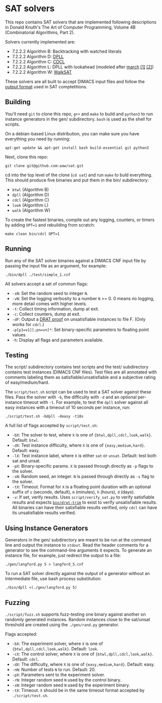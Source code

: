SAT solvers
===========

This repo contains SAT solvers that are implemented following descriptions in
Donald Knuth's The Art of Computer Programming, Volume 4B (Combinatorial Algorithms, Part 2).

Solvers currently implemented are:

  * 7.2.2.2 Algorithm B: Backtracking with watched literals
  * 7.2.2.2 Algorithm D: [DPLL](https://en.wikipedia.org/wiki/DPLL_algorithm)
  * 7.2.2.2 Algorithm C: [CDCL](https://en.wikipedia.org/wiki/Conflict-driven_clause_learning)
  * 7.2.2.2 Algorithm L: DPLL with lookahead (modeled after [march](https://github.com/marijnheule/march-SAT-solver) [[1]](http://www.cs.cmu.edu/~mheule/publications/35420345.pdf) [[2]](http://www.cs.cmu.edu/~mheule/publications/JSAT2_3_Heule.pdf))
  * 7.2.2.2 Algorithm W: [WalkSAT](https://en.wikipedia.org/wiki/WalkSAT)

These solvers are all built to accept
DIMACS input files and follow the
[output format](https://www.satcompetition.org/2004/format-solvers2004.html)
used in SAT comptetitions.

Building
--------

You'll need `git` to clone this repo, `g++` and `make` to build and `python3` to run
instance generators in the gen/ subdirectory. `bash` is used as the shell for scripts.

On a debian-based Linux distribution, you can make sure you have everything you need by
running:

    apt-get update && apt-get install bash build-essential git python3

Next, clone this repo:

    git clone git@github.com:aaw/sat.git

cd into the top level of the clone (`cd sat`) and run `make` to buld everything.
This should produce five binaries and put them in the bin/ subdirectory:

   * `btwl` (Algorithm B)
   * `dpll` (Algorithm D)
   * `cdcl` (Algorithm C)
   * `look` (Algorithm L)
   * `walk` (Algorithm W)

To create the fastest binaries, compile out any logging, counters, or timers by adding
`OPT=1` and rebuilding from scratch:

    make clean bin/cdcl OPT=1

Running
-------

Run any of the SAT solver binaries against a DIMACS CNF input file by passing the
input file as an argument, for example:

    ./bin/dpll ./test/simple_1.cnf

All solvers accept a set of common flags:

   * `-sN`: Set the random seed to integer `N`.
   * `-vN`: Set the logging verbosity to a number `N` >= 0. 0 means no logging, more detail comes with higher levels.
   * `-t`: Collect timing information, dump at exit.
   * `-c`: Collect counters, dump at exit.
   * `-dF`: Output a [DRAT proof](https://www.cs.utexas.edu/~marijn/drat-trim) on unsatisfiable instances to file F. (Only works for `cdcl`.)
   * `-p[p1=v1][;pn=vn]*`: Set binary-specific parameters to floating point values.
   * `-h`: Display all flags and parameters available.

Testing
-------

The script/ subdirectory contains test scripts and the test/ subdirectory contains
test instances (DIMACS CNF files). Test files are all annotated with
comments labeling them as satisfiable/unsatisfiable and a subjective
rating of easy/medium/hard.

The `script/test.sh` script can be used to test a SAT solver against these files.
Pass the solver with `-b`, the difficulty with `-d` and an optional per-instance
timeout with `-t`. For example, to test the `dpll` solver against all easy instances
with a timeout of 10 seconds per instance, run:

    ./script/test.sh -bdpll -deasy -t10s

A full list of flags accepted by `script/test.sh`:

   * `-bX`: The solver to test, where `X` is one of `{btwl,dpll,cdcl,look,walk}`. Default: `btwl`.
   * `-dX`: Test instance difficulty, where `X` is one of `{easy,medium,hard}`. Default: easy.
   * `-lX`: Test instance label, where `X` is either `sat` or `unsat`. Default: test both sat and unsat.
   * `-pX`: Binary-specific params. `X` is passed through directly as `-p` flags to the solver.
   * `-sN`: Random seed, an integer. `N` is passed through directly as `-s` flag to the solver.
   * `-tX`: Timeout. Format for `X` is a floating point duration with an optional suffix of `s`
     (seconds, default), `m` (minutes), `h` (hours), `d` (days).
   * `-v`: If set, verify results. Uses `script/verify_sat.py` to verify satisfiable results and expects
     [`bin/drat-trim`](https://github.com/marijnheule/drat-trim) to exist to verify unsatisfiable results.
     All binaries can have their satisfiable results verified, only `cdcl` can have its unsatisfiable results verified.

Using Instance Generators
-------------------------

Generators in the gen/ subdirectory are meant to be run at the command line and
output the instance to `stdout`. Read the header comments for a generator to see
the command-line arguments it expects. To generate an instance file,
for example, just redirect the output to a file:

    ./gen/langford.py 5 > langford_5.cnf

To run a SAT solver directly against the output of a generator without an intermediate
file, use bash process substitution:

    ./bin/dpll <(./gen/langford.py 5)

Fuzzing
-------

`./script/fuzz.sh` supports fuzz-testing one binary against another on randomly generated
instances. Random instances close to the sat/unsat threshold are created using the `./gen/rand.py` generator.

Flags accepted:

   * `-bX`: The experiment solver, where `X` is one of `{btwl,dpll,cdcl,look,walk}`. Default: `look`.
   * `-cX`: The control solver, where `X` is one of `{btwl,dpll,cdcl,look,walk}`. Default: `cdcl`.
   * `-dX`: The difficulty, where `X` is one of `{easy,medium,hard}`. Default: easy.
   * `-nN`: Number of tests `N` to run. Default: 20.
   * `-pX`: Parameters sent to the experiment solver.
   * `-rN`: Integer random seed `N` used by the control binary.
   * `-sN`: Integer random seed `N` used by the experiment binary.
   * `-tX`: Timeout. `X` should be in the same timeout format accepted by `./script/test.sh`.
